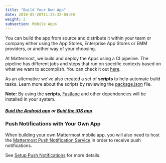 ```yaml
---
title: "Build Your Own App"
date: 2018-05-20T11:35:32-04:00
weight: 2
subsection: Mobile Apps
---
```


You can build the app from source and distribute it within your team or company either using the App Stores, Enterprise App Stores or EMM providers, or another way of your choosing.

At Mattermost, we build and deploy the Apps using a CI pipeline. The pipeline has different jobs and steps that run on specific contexts based on what we want to accomplish. You can check it out [here](https://github.com/mattermost/mattermost-mobile/blob/master/.circleci/config.yml).

As an alternative we've also created a set of **scripts** to help automate build tasks. Learn more about the scripts by reviewing the [package.json](https://github.com/mattermost/mattermost-mobile/blob/master/package.json) file.

**Note:** By using the **scripts**, [Fastlane](https://docs.fastlane.tools/#choose-your-installation-method) and other dependencies will be installed in your system.

##### [Buid the Android app](android) or [Buid the iOS app](ios)


### Push Notifications with Your Own App

When building your own Mattermost mobile app, you will also need to host the [Mattermost Push Notification Service](https://github.com/mattermost/mattermost-push-proxy) in order to receive push notifications.

See [Setup Push Notifications](/contribute/mobile/push-notifications/) for more details.
